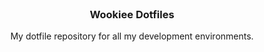 <br />
<p align="center">

  <h3 align="center">Wookiee Dotfiles</h3>

  <p align="center">
    My dotfile repository for all my development environments.
    <br />
  </p>
</p>
